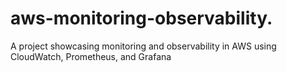 # aws-monitoring-observability.
A project showcasing monitoring and observability in AWS using CloudWatch, Prometheus, and Grafana
